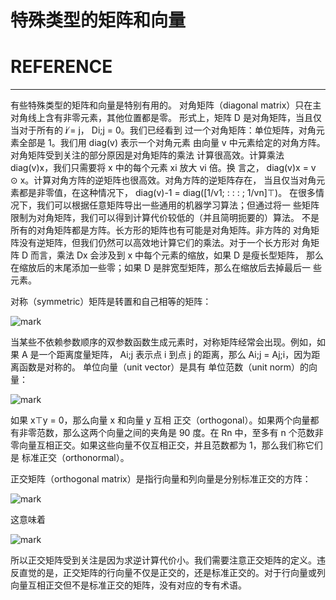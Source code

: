 # 特殊类型的矩阵和向量


# REFERENCE


* * *



有些特殊类型的矩阵和向量是特别有用的。
对角矩阵（diagonal matrix）只在主对角线上含有非零元素，其他位置都是零。
形式上，矩阵 D 是对角矩阵，当且仅当对于所有的 i ̸= j， Di;j = 0。我们已经看到
过一个对角矩阵：单位矩阵，对角元素全部是 1。我们用 diag(v) 表示一个对角元素
由向量 v 中元素给定的对角方阵。对角矩阵受到关注的部分原因是对角矩阵的乘法
计算很高效。计算乘法 diag(v)x，我们只需要将 x 中的每个元素 xi 放大 vi 倍。换
言之， diag(v)x = v ⊙ x。计算对角方阵的逆矩阵也很高效。对角方阵的逆矩阵存在，
当且仅当对角元素都是非零值，在这种情况下， diag(v)-1 = diag([1/v1; : : : ; 1/vn]⊤)。
在很多情况下，我们可以根据任意矩阵导出一些通用的机器学习算法；但通过将一
些矩阵限制为对角矩阵，我们可以得到计算代价较低的（并且简明扼要的）算法。
不是所有的对角矩阵都是方阵。长方形的矩阵也有可能是对角矩阵。非方阵的
对角矩阵没有逆矩阵，但我们仍然可以高效地计算它们的乘法。对于一个长方形对
角矩阵 D 而言，乘法 Dx 会涉及到 x 中每个元素的缩放，如果 D 是瘦长型矩阵，
那么在缩放后的末尾添加一些零；如果 D 是胖宽型矩阵，那么在缩放后去掉最后一
些元素。

对称（symmetric）矩阵是转置和自己相等的矩阵：


![mark](http://pacdb2bfr.bkt.clouddn.com/blog/image/180728/f1H85mjBKL.png?imageslim)

当某些不依赖参数顺序的双参数函数生成元素时，对称矩阵经常会出现。例如，如
果 A 是一个距离度量矩阵， Ai;j 表示点 i 到点 j 的距离，那么 Ai;j = Aj;i，因为距
离函数是对称的。
单位向量（unit vector）是具有 单位范数（unit norm）的向量：


![mark](http://pacdb2bfr.bkt.clouddn.com/blog/image/180728/4cmbbfdD8I.png?imageslim)

如果 x⊤y = 0，那么向量 x 和向量 y 互相 正交（orthogonal）。如果两个向量都
有非零范数，那么这两个向量之间的夹角是 90 度。在 Rn 中，至多有 n 个范数非
零向量互相正交。如果这些向量不仅互相正交，并且范数都为 1，那么我们称它们
是 标准正交（orthonormal）。

正交矩阵（orthogonal matrix）是指行向量和列向量是分别标准正交的方阵：


![mark](http://pacdb2bfr.bkt.clouddn.com/blog/image/180728/91DLDgKbiC.png?imageslim)

这意味着


![mark](http://pacdb2bfr.bkt.clouddn.com/blog/image/180728/02ldH01234.png?imageslim)

所以正交矩阵受到关注是因为求逆计算代价小。我们需要注意正交矩阵的定义。违
反直觉的是，正交矩阵的行向量不仅是正交的，还是标准正交的。对于行向量或列
向量互相正交但不是标准正交的矩阵，没有对应的专有术语。
